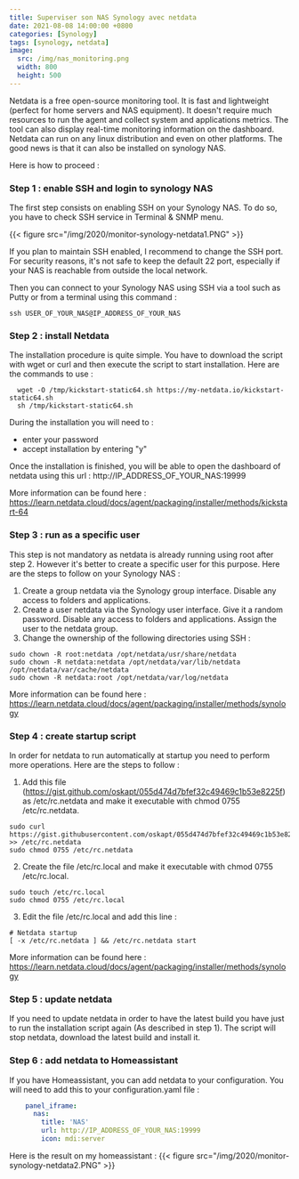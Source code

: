 ```yaml
---
title: Superviser son NAS Synology avec netdata
date: 2021-08-08 14:00:00 +0800
categories: [Synology]
tags: [synology, netdata]
image:
  src: /img/nas_monitoring.png
  width: 800
  height: 500
---
```


Netdata is a free open-source monitoring tool. It is fast and lightweight (perfect for home servers and NAS equipment). It doesn't require much resources to run the agent and collect system and applications metrics. The tool can also display real-time monitoring information on the dashboard.
Netdata can run on any linux distribution and even on other platforms. The good news is that it can also be installed on synology NAS.

Here is how to proceed :

### Step 1 : enable SSH and login to synology NAS

The first step consists on enabling SSH on your Synology NAS. To do so, you have to check SSH service in Terminal & SNMP menu.

{{< figure src="/img/2020/monitor-synology-netdata1.PNG" >}}

If you plan to maintain SSH enabled, I recommend to change the SSH port. For security reasons, it's not safe to keep the default 22 port, especially if your NAS is reachable from outside the local network.

Then you can connect to your Synology NAS using SSH via a tool such as Putty or from a terminal using this command :

```
ssh USER_OF_YOUR_NAS@IP_ADDRESS_OF_YOUR_NAS
```

### Step 2 : install Netdata

The installation procedure is quite simple. You have to download the script with wget or curl and then execute the script to start installation.
Here are the commands to use :

```
  wget -O /tmp/kickstart-static64.sh https://my-netdata.io/kickstart-static64.sh
  sh /tmp/kickstart-static64.sh
```
During the installation you will need to :

  - enter your password
  - accept installation by entering "y"

Once the installation is finished, you will be able to open the dashboard of netdata using this url :
http://IP_ADDRESS_OF_YOUR_NAS:19999

More information can be found here :
https://learn.netdata.cloud/docs/agent/packaging/installer/methods/kickstart-64

### Step 3 : run as a specific user

This step is not mandatory as netdata is already running using root after step 2. However it's better to create a specific user for this purpose. Here are the steps to follow on your Synology NAS :

 1. Create a group netdata via the Synology group interface. Disable any access to folders and applications.
 2. Create a user netdata via the Synology user interface. Give it a random password. Disable any access to folders and applications. Assign the user to the netdata group.
 3. Change the ownership of the following directories using SSH :

```
sudo chown -R root:netdata /opt/netdata/usr/share/netdata
sudo chown -R netdata:netdata /opt/netdata/var/lib/netdata /opt/netdata/var/cache/netdata
sudo chown -R netdata:root /opt/netdata/var/log/netdata
```

More information can be found here :
https://learn.netdata.cloud/docs/agent/packaging/installer/methods/synology

### Step 4 : create startup script

In order for netdata to run automatically at startup you need to perform more operations. Here are the steps to follow :

 1. Add this file (https://gist.github.com/oskapt/055d474d7bfef32c49469c1b53e8225f) as /etc/rc.netdata and make it executable with chmod 0755 /etc/rc.netdata.

```
sudo curl https://gist.githubusercontent.com/oskapt/055d474d7bfef32c49469c1b53e8225f/raw/6444ef9e9995acc98aadd316e96017a8d64425fb/rc.netdata >> /etc/rc.netdata
sudo chmod 0755 /etc/rc.netdata
```

 2. Create the file /etc/rc.local and make it executable with chmod 0755 /etc/rc.local.

 ```
 sudo touch /etc/rc.local
 sudo chmod 0755 /etc/rc.local
 ```

 3. Edit the file /etc/rc.local and add this line :

```
# Netdata startup
[ -x /etc/rc.netdata ] && /etc/rc.netdata start
```

More information can be found here :
https://learn.netdata.cloud/docs/agent/packaging/installer/methods/synology

### Step 5 : update netdata

If you need to update netdata in order to have the latest build you have just to run the installation script again (As described in step 1). The script will stop netdata, download the latest build and install it.

### Step 6 : add netdata to Homeassistant

If you have Homeassistant, you can add netdata to your configuration.
You will need to add this to your configuration.yaml file :

```yaml
    panel_iframe:
      nas:
        title: 'NAS'
        url: http://IP_ADDRESS_OF_YOUR_NAS:19999
        icon: mdi:server
```
Here is the result on my homeassistant :
{{< figure src="/img/2020/monitor-synology-netdata2.PNG" >}}
